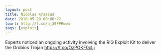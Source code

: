 ```yaml
---
layout: post
title: Nicolas Krassas
date: 2018-05-28 00:00:22
tourl: http://t.co/nj3EPPRowo
tags: [exploit]
---
```

Experts noticed an ongoing activity involving the RIG Exploit Kit to deliver the Grobios Trojan https://t.co/OzPOKF0cLj